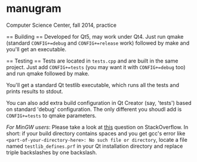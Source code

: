 manugram
========

Computer Science Center, fall 2014, practice

== Building ==
Developed for Qt5, may work under Qt4. Just run qmake (standard `CONFIG+=debug` and `CONFIG+=release` work)
followed by make and you'll get an executable.

== Testing ==
Tests are located in `tests.cpp` and are built in the same project. Just add `CONFIG+=tests`
(you may want it with `CONFIG+=debug` too) and run qmake followed by make.

You'll get a standard Qt testlib executable, which runs all the tests and prints results to stdout.

You can also add extra build configuration in Qt Creator (say, 'tests') based on standard 'debug' configuration.
The only different you shoudl add is `CONFIG+=tests` to qmake parameters.

_For MinGW users_: Please take a look at [this](http://stackoverflow.com/questions/16611108/qt-creator-unit-test-project)
  question on StackOverflow. In short: if your build directory contains spaces and you get gcc's error
  like `<part-of-your-directory-here>: No such file or directory`, locate a file named `testlib_defines.prf`
  in your Qt installation directory and replace triple backslashes by one backslash.
